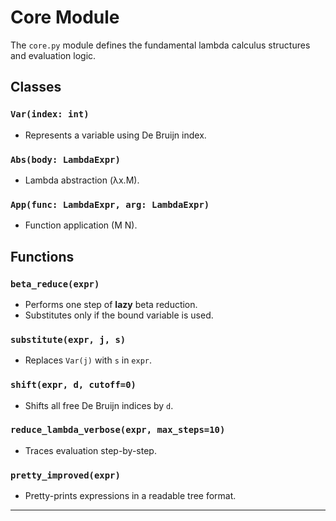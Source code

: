 # Core Module

The `core.py` module defines the fundamental lambda calculus structures and evaluation logic.

## Classes

### `Var(index: int)`
- Represents a variable using De Bruijn index.

### `Abs(body: LambdaExpr)`
- Lambda abstraction (λx.M).

### `App(func: LambdaExpr, arg: LambdaExpr)`
- Function application (M N).

## Functions

### `beta_reduce(expr)`
- Performs one step of **lazy** beta reduction.
- Substitutes only if the bound variable is used.

### `substitute(expr, j, s)`
- Replaces `Var(j)` with `s` in `expr`.

### `shift(expr, d, cutoff=0)`
- Shifts all free De Bruijn indices by `d`.

### `reduce_lambda_verbose(expr, max_steps=10)`
- Traces evaluation step-by-step.

### `pretty_improved(expr)`
- Pretty-prints expressions in a readable tree format.

---
